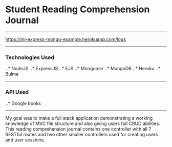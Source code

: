 # Student Reading Comprehension Journal

---

<https://mj-express-mongo-example.herokuapp.com/logs>

---

### Technologies Used
..* NodeJS
..* ExpressJS
..* EJS
..* Mongoose
..* MongoDB
..* Heroku
..* Bulma

---

### API Used
..* Google books

---

My goal was to make a full stack application demonstrating a working knowledge of MVC file structure and also giving users full CRUD abilities. This reading comprehension journal contains one controller with all 7 RESTful routes and two other smaller controllers used for creating users and user sessions. 

